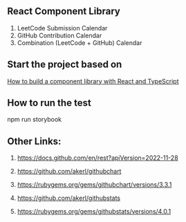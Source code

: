 ## React Component Library 
1. LeetCode Submission Calendar 
2. GitHub Contribution Calendar
3. Combination (LeetCode + GitHub) Calendar

## Start the project based on 
[How to build a component library with React and TypeScript](https://blog.logrocket.com/how-to-build-component-library-react-typescript/#integrating-storybook-into-library)

## How to run the test
npm run storybook

## Other Links: 
1. https://docs.github.com/en/rest?apiVersion=2022-11-28
2. https://github.com/akerl/githubchart
3. https://rubygems.org/gems/githubchart/versions/3.3.1

4. https://github.com/akerl/githubstats
5. https://rubygems.org/gems/githubstats/versions/4.0.1